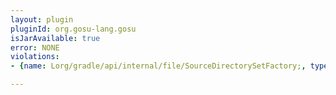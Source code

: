 ```yaml
---
layout: plugin
pluginId: org.gosu-lang.gosu
isJarAvailable: true
error: NONE
violations:
- {name: Lorg/gradle/api/internal/file/SourceDirectorySetFactory;, type: internal-api-usage}

---
```

